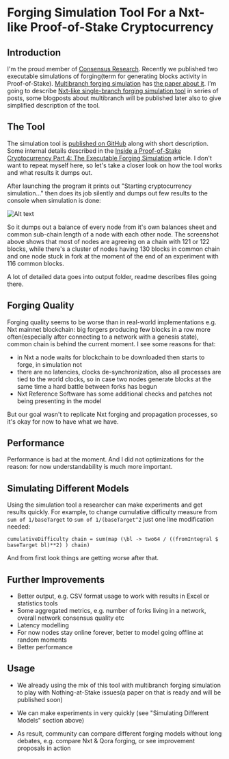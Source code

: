 
Forging Simulation Tool For a Nxt-like Proof-of-Stake Cryptocurrency
====================================================================

Introduction
------------

I'm the proud member of [Consensus Research](http://consensusresearch.org/). Recently we published two
executable simulations of forging(term for generating blocks activity in Proof-of-Stake). [Multibranch forging simulation](https://github.com/ConsensusResearch/MultiBranch)
has [the paper about it](https://github.com/ConsensusResearch/articles-papers/tree/master/multibranch). I'm going to
describe [Nxt-like single-branch forging simulation tool](https://github.com/ConsensusResearch/ForgingSimulation) in series of posts, some blogposts about multibranch will be
published later also to give simplified description of the tool.

The Tool
--------

The simulation tool is [published on GitHub](https://github.com/ConsensusResearch/ForgingSimulation) along with
short description. Some internal details described in the [Inside a Proof-of-Stake Cryptocurrency Part 4: The Executable Forging Simulation](http://chepurnoy.org/blog/2014/12/inside-a-proof-of-stake-cryptocurrency-part-4/) article.
I don't want to repeat myself here, so let's take a closer look on how the tool works and what results it dumps out.

After launching the program it prints out "Starting cryptocurrency simulation..." then does its job silently and dumps out
few results to the console when simulation is done:

![Alt text](http://chepurnoy.org/images/launcher.png "forging simulation tool screenshot")

So it dumps out a balance of every node from it's own balances sheet and common sub-chain length of a node with each
 other node. The screenshot above shows that most of nodes are agreeing on a chain with 121 or 122 blocks, while there's
 a cluster of nodes having 130 blocks in common chain and one node stuck in fork at the moment of the end of an experiment
 with 116 common blocks.

A lot of detailed data goes into output folder, readme describes files going there.

Forging Quality
---------------

Forging quality seems to be worse than in real-world implementations e.g. Nxt mainnet blockchain: big forgers
producing few blocks in a row more often(especially after connecting to a network with a genesis state), common chain is
behind the current moment. I see some reasons for that:

* in Nxt a node waits for blockchain to be downloaded then starts to forge, in simulation not
* there are no latencies, clocks de-synchronization, also all processes are tied to the world clocks,
so in case two nodes generate blocks at the same time a hard battle between forks has begun
* Nxt Reference Software has some additional checks and patches not being presenting in the model

But our goal wasn't to replicate Nxt forging and propagation processes, so it's okay for now to have what we have.



Performance
-----------

Performance is bad at the moment. And I did not optimizations for the reason: for now understandability is much more important.


Simulating Different Models
---------------------------

Using the simulation tool a researcher can make experiments and get results quickly. For example, to change cumulative
 difficulty measure from `sum of 1/baseTarget` to `sum of 1/(baseTarget^2` just one line modification needed:

  `cumulativeDifficulty chain = sum(map (\bl -> two64 / ((fromIntegral $ baseTarget bl)**2) ) chain)`

And from first look things are getting worse after that.

Further Improvements
--------------------

* Better output, e.g. CSV format usage to work with results in Excel or statistics tools
* Some aggregated metrics, e.g. number of forks living in a network, overall network consensus quality etc
* Latency modelling
* For now nodes stay online forever, better to model going offline at random moments
* Better performance

Usage
-----

* We already using the mix of this tool with multibranch forging simulation to play with Nothing-at-Stake issues(a paper
on that is ready and will be published soon)

* We can make experiments in very quickly (see "Simulating Different Models" section above)

* As result, community can compare different forging models without long debates, e.g. compare Nxt & Qora forging, or
see improvement proposals in action








